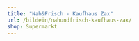 ```yaml
---
title: "Nah&Frisch - Kaufhaus Zax"
url: /bildein/nahundfrisch-kaufhaus-zax/
shop: Supermarkt
---
```

